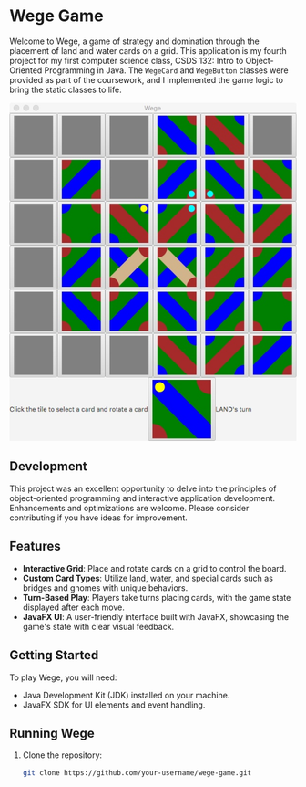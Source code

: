 # Wege Game

Welcome to Wege, a game of strategy and domination through the placement of land and water cards on a grid. This application is my fourth project for my first computer science class, CSDS 132: Intro to Object-Oriented Programming in Java. The `WegeCard` and `WegeButton` classes were provided as part of the coursework, and I implemented the game logic to bring the static classes to life.

![Wege Game Screenshot](Wege.jpeg)

## Development 

This project was an excellent opportunity to delve into the principles of object-oriented programming and interactive application development. Enhancements and optimizations are welcome. Please consider contributing if you have ideas for improvement.


## Features

- **Interactive Grid**: Place and rotate cards on a grid to control the board.
- **Custom Card Types**: Utilize land, water, and special cards such as bridges and gnomes with unique behaviors.
- **Turn-Based Play**: Players take turns placing cards, with the game state displayed after each move.
- **JavaFX UI**: A user-friendly interface built with JavaFX, showcasing the game's state with clear visual feedback.

## Getting Started

To play Wege, you will need:

- Java Development Kit (JDK) installed on your machine.
- JavaFX SDK for UI elements and event handling.

## Running Wege

1. Clone the repository:
   ```sh
   git clone https://github.com/your-username/wege-game.git
